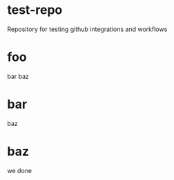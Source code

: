 # test-repo
Repository for testing github integrations and workflows

# foo
bar baz

# bar
baz

# baz
we done
